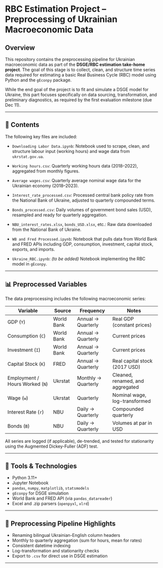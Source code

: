 # RBC Estimation Project – Preprocessing of Ukrainian Macroeconomic Data

## Overview

This repository contains the preprocessing pipeline for Ukrainian macroeconomic data as part of the **DSGE/RBC estimation take-home project**. The goal of this stage is to collect, clean, and structure time series data required for estimating a basic Real Business Cycle (RBC) model using Python and the `gEconpy` package.

While the end goal of the project is to fit and simulate a DSGE model for Ukraine, this part focuses specifically on data sourcing, transformation, and preliminary diagnostics, as required by the first evaluation milestone (due Dec 11).

---

## 📁 Contents

The following key files are included:

- `Downloading Labor Data.ipynb`: 
  Notebook used to scrape, clean, and structure labour input (working hours) and wage data from `ukrstat.gov.ua`.
  
- `Working hours.csv`: 
  Quarterly working hours data (2018–2022), aggregated from monthly figures.

- `Average wages.csv`: 
  Quarterly average nominal wage data for the Ukrainian economy (2018–2023).

- `Interest_rate_processed.csv`: 
  Processed central bank policy rate from the National Bank of Ukraine, adjusted to quarterly compounded terms.

- `Bonds_processed.csv`: 
  Daily volumes of government bond sales (USD), resampled and ready for quarterly aggregation.

- `NBU_interest_rates.xlsx`, `bonds_USD.xlsx`, etc.: 
  Raw data downloaded from the National Bank of Ukraine.

- `WB and Fred Processed.ipynb`: 
  Notebook that pulls data from World Bank and FRED APIs including GDP, consumption, investment, capital stock, exports, and imports.

- `Ukraine_RBC.ipynb`: *(to be added)* Notebook implementing the RBC model in `gEconpy`.

---

## 📊 Preprocessed Variables

The data preprocessing includes the following macroeconomic series:

| Variable | Source | Frequency | Notes |
|----------|--------|-----------|-------|
| GDP (`Y`) | World Bank | Annual → Quarterly | Real GDP (constant prices) |
| Consumption (`C`) | World Bank | Annual → Quarterly | Current prices |
| Investment (`I`) | World Bank | Annual → Quarterly | Current prices |
| Capital Stock (`K`) | FRED | Annual → Quarterly | Real capital stock (2017 USD) |
| Employment / Hours Worked (`N`) | Ukrstat | Monthly → Quarterly | Cleaned, renamed, and aggregated |
| Wage (`w`) | Ukrstat | Quarterly | Nominal wage, log-transformed |
| Interest Rate (`r`) | NBU | Daily → Quarterly | Compounded quarterly |
| Bonds (`B`) | NBU | Daily → Quarterly | Volumes at par in USD |

All series are logged (if applicable), de-trended, and tested for stationarity using the Augmented Dickey-Fuller (ADF) test.

---

## 🔧 Tools & Technologies

- Python 3.11+
- Jupyter Notebook
- `pandas`, `numpy`, `matplotlib`, `statsmodels`
- `gEconpy` for DSGE simulation
- World Bank and FRED API (via `pandas_datareader`)
- Excel and .zip parsers (`openpyxl`, `xlrd`)

---

## 🧪 Preprocessing Pipeline Highlights

- Renaming bilingual Ukrainian-English column headers
- Monthly to quarterly aggregation (sum for hours, mean for rates)
- Consistent datetime indexing
- Log-transformation and stationarity checks
- Export to `.csv` for direct use in DSGE estimation

---


